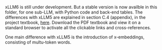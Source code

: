 xLLM6 is still under development. But a stable version is now availble in this folder, for one sub-LLM, with Python code and back-end tables. The differences with xLLM5 are explained in section C.4 (appendix), in the project textbook, <a href="https://github.com/VincentGranville/Large-Language-Models/blob/main/Projects4.pdf">here</a>. Download the PDF textbook and view it on a standard browser to activate all the clickable links and cross-references. 

One main difference with xLLM5 is the introduction of x-embeddings, consisting of multu-token words. 
